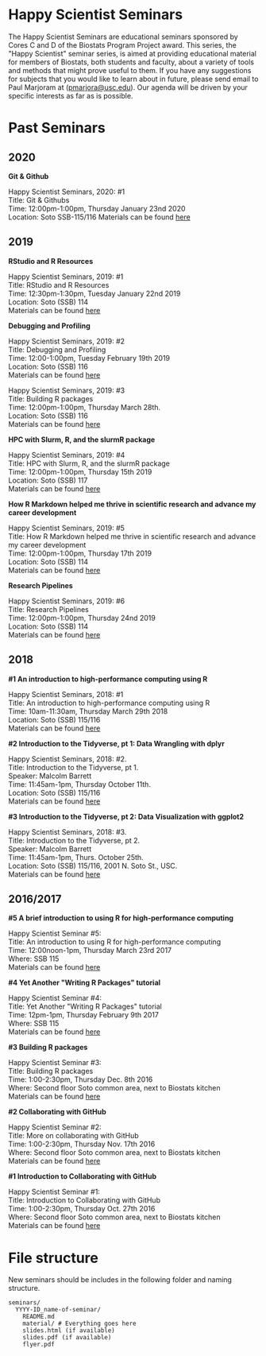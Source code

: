 
# Happy Scientist Seminars

The Happy Scientist Seminars are educational seminars sponsored by Cores C and D of the Biostats Program Project award. This series, the "Happy Scientist" seminar series, is aimed at providing educational material for members of Biostats, both students and faculty, about a variety of tools and methods that might prove useful to them. If you have any suggestions for subjects that you would like to learn about in future, please send email to Paul Marjoram at (pmarjora@usc.edu). Our agenda will be driven by your specific interests as far as is possible. 

# Past Seminars

## 2020

**Git & Github**

Happy Scientist Seminars, 2020: #1  
Title: Git & Githubs  
Time: 12:00pm-1:00pm, Thursday January 23nd 2020  
Location: Soto SSB-115/116
Materials can be found [here](https://github.com/USCbiostats/software-dev/blob/master/happy_scientist/seminars/2020_01_git-and-github/)  

## 2019

**RStudio and R Resources**

Happy Scientist Seminars, 2019: #1  
Title: RStudio and R Resources  
Time: 12:30pm-1:30pm, Tuesday January 22nd 2019  
Location: Soto (SSB) 114  
Materials can be found [here](https://github.com/USCbiostats/software-dev/blob/master/happy_scientist/seminars/2019-01_rstudio-and-r/)  

**Debugging and Profiling**

Happy Scientist Seminars, 2019: #2  
Title: Debugging and Profiling  
Time: 12:00-1:00pm, Tuesday February 19th 2019  
Location: Soto (SSB) 116  
Materials can be found [here](https://github.com/USCbiostats/software-dev/blob/master/happy_scientist/seminars/2019-02_debugging-and-profiling)

Happy Scientist Seminars, 2019: #3  
Title: Building R packages  
Time: 12:00pm-1:00pm, Thursday March 28th.  
Location: Soto (SSB) 116  
Materials can be found [here](https://github.com/USCbiostats/software-dev/blob/master/happy_scientist/seminars/2019-03_building-r-packages)


**HPC with Slurm, R, and the slurmR package**

Happy Scientist Seminars, 2019: #4<br>
Title: HPC with Slurm, R, and the slurmR package<br>
Time: 12:00pm-1:00pm, Thursday 15th 2019<br>
Location: Soto (SSB) 117 <br>
Materials can be found [here](https://github.com/USCbiostats/software-dev/blob/master/happy_scientist/seminars/2019-04_slurmr-workshop/) 


**How R Markdown helped me thrive in scientific research and advance my career development**

Happy Scientist Seminars, 2019: #5<br>
Title: How R Markdown helped me thrive in scientific research and advance my career development<br>
Time: 12:00pm-1:00pm, Thursday 17th 2019<br>
Location: Soto (SSB) 114 <br>
Materials can be found [here](https://github.com/USCbiostats/software-dev/blob/master/happy_scientist/seminars/2019-04_rmarkdown/) 


**Research Pipelines**

Happy Scientist Seminars, 2019: #6<br>
Title: Research Pipelines  <br>
Time: 12:00pm-1:00pm, Thursday 24nd 2019  <br>
Location: Soto (SSB) 114  <br>
Materials can be found [here](https://github.com/USCbiostats/software-dev/blob/master/happy_scientist/seminars/2019-06_research-pipelines/)  



## 2018

**#1 An introduction to high-performance computing using R**

Happy Scientist Seminars, 2018: #1  
Title: An introduction to high-performance computing using R  
Time: 10am-11:30am, Thursday March 29th 2018  
Location: Soto (SSB) 115/116  
Materials can be found [here](https://github.com/USCbiostats/software-dev/blob/master/happy_scientist/seminars/2018-01_high-performance/)  

**#2 Introduction to the Tidyverse, pt 1: Data Wrangling with dplyr**  

Happy Scientist Seminars, 2018: #2.  
Title: Introduction to the Tidyverse, pt 1.  
Speaker: Malcolm Barrett  
Time: 11:45am-1pm, Thursday October 11th.  
Location: Soto (SSB) 115/116  
Materials can be found [here](https://github.com/USCbiostats/software-dev/blob/master/happy_scientist/seminars/2018-02_intro-tidyverse/)  

**#3 Introduction to the Tidyverse, pt 2: Data Visualization with ggplot2**  

Happy Scientist Seminars, 2018: #3.  
Title: Introduction to the Tidyverse, pt 2.  
Speaker: Malcolm Barrett  
Time: 11:45am-1pm, Thurs. October 25th.  
Location: Soto (SSB) 115/116, 2001 N. Soto St., USC.  
Materials can be found [here](https://github.com/USCbiostats/software-dev/blob/master/happy_scientist/seminars/2018-02_intro-tidyverse/)  

## 2016/2017

**#5 A brief introduction to using R for high-performance computing**  

Happy Scientist Seminar #5:  
Title: An introduction to using R for high-performance computing  
Time: 12:00noon-1pm, Thursday March 23rd 2017  
Where: SSB 115  
Materials can be found [here](https://github.com/USCbiostats/software-dev/blob/master/happy_scientist/seminars/2017-05_high-performance/)  

**#4 Yet Another "Writing R Packages" tutorial**  

Happy Scientist Seminar #4:  
Title: Yet Another "Writing R Packages" tutorial  
Time: 12pm-1pm, Thursday February 9th 2017  
Where: SSB 115  
Materials can be found [here](https://github.com/USCbiostats/software-dev/blob/master/happy_scientist/seminars/2017-04_r-package/)  

**#3 Building R packages**  

Happy Scientist Seminar #3:  
Title: Building R packages  
Time: 1:00-2:30pm, Thursday Dec. 8th 2016  
Where: Second floor Soto common area, next to Biostats kitchen  
Materials can be found [here](https://github.com/USCbiostats/software-dev/blob/master/happy_scientist/seminars/2016-03_r-package/)  

**#2 Collaborating with GitHub**  

Happy Scientist Seminar #2:  
Title: More on collaborating with GitHub  
Time: 1:00-2:30pm, Thursday Nov. 17th 2016  
Where: Second floor Soto common area, next to Biostats kitchen  
Materials can be found [here](https://github.com/USCbiostats/software-dev/blob/master/happy_scientist/seminars/2016-02_github/)  

**#1 Introduction to Collaborating with GitHub**  

Happy Scientist Seminar #1:  
Title: Introduction to Collaborating with GitHub  
Time: 1:00-2:30pm, Thursday Oct. 27th 2016  
Where: Second floor Soto common area, next to Biostats kitchen  
Materials can be found [here](https://github.com/USCbiostats/software-dev/blob/master/happy_scientist/seminars/2016-01_github/)  

# File structure

New seminars should be includes in the following folder and naming structure.

```
seminars/
  YYYY-ID_name-of-seminar/
    README.md
    material/ # Everything goes here
    slides.html (if available)
    slides.pdf (if available)
    flyer.pdf
```
